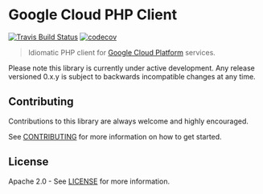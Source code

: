 # Google Cloud PHP Client
[![Travis Build Status](https://travis-ci.org/GoogleCloudPlatform/gcloud-php.svg?branch=master)](https://travis-ci.org/GoogleCloudPlatform/gcloud-php/) [![codecov](https://codecov.io/gh/googlecloudplatform/gcloud-php/branch/master/graph/badge.svg)](https://codecov.io/gh/googlecloudplatform/gcloud-php)



> Idiomatic PHP client for [Google Cloud Platform](https://cloud.google.com/) services.

Please note this library is currently under active development. Any release versioned 0.x.y is subject to backwards incompatible changes at any time.

## Contributing

Contributions to this library are always welcome and highly encouraged.

See [CONTRIBUTING](CONTRIBUTING.md) for more information on how to get started.

## License

Apache 2.0 - See [LICENSE](LICENSE) for more information.
